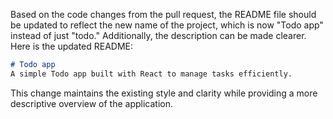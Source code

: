 Based on the code changes from the pull request, the README file should be updated to reflect the new name of the project, which is now "Todo app" instead of just "todo." Additionally, the description can be made clearer. Here is the updated README:

```markdown
# Todo app
A simple Todo app built with React to manage tasks efficiently.
```

This change maintains the existing style and clarity while providing a more descriptive overview of the application.
